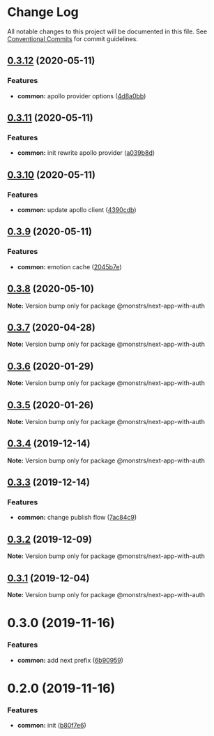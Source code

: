 # Change Log

All notable changes to this project will be documented in this file.
See [Conventional Commits](https://conventionalcommits.org) for commit guidelines.

## [0.3.12](https://github.com/monstrs-lab/nextjs-modules/compare/@monstrs/next-app-with-auth@0.3.11...@monstrs/next-app-with-auth@0.3.12) (2020-05-11)


### Features

* **common:** apollo provider options ([4d8a0bb](https://github.com/monstrs-lab/nextjs-modules/commit/4d8a0bb22c1dc434e832cc0d345cbe8040374e4c))





## [0.3.11](https://github.com/monstrs-lab/nextjs-modules/compare/@monstrs/next-app-with-auth@0.3.10...@monstrs/next-app-with-auth@0.3.11) (2020-05-11)

### Features

- **common:** init rewrite apollo provider ([a039b8d](https://github.com/monstrs-lab/nextjs-modules/commit/a039b8d481d96a204fe4962f8ea78a510e4355d0))

## [0.3.10](https://github.com/monstrs-lab/nextjs-modules/compare/@monstrs/next-app-with-auth@0.3.9...@monstrs/next-app-with-auth@0.3.10) (2020-05-11)

### Features

- **common:** update apollo client ([4390cdb](https://github.com/monstrs-lab/nextjs-modules/commit/4390cdba52a5d34da3e731318848d1f1b9ac1d3f))

## [0.3.9](https://github.com/monstrs-lab/nextjs-modules/compare/@monstrs/next-app-with-auth@0.3.8...@monstrs/next-app-with-auth@0.3.9) (2020-05-11)

### Features

- **common:** emotion cache ([2045b7e](https://github.com/monstrs-lab/nextjs-modules/commit/2045b7e394dbcdc00d515186dc101f100cbb46f1))

## [0.3.8](https://github.com/monstrs-lab/nextjs-modules/compare/@monstrs/next-app-with-auth@0.3.7...@monstrs/next-app-with-auth@0.3.8) (2020-05-10)

**Note:** Version bump only for package @monstrs/next-app-with-auth

## [0.3.7](https://github.com/monstrs-lab/nextjs-modules/compare/@monstrs/next-app-with-auth@0.3.6...@monstrs/next-app-with-auth@0.3.7) (2020-04-28)

**Note:** Version bump only for package @monstrs/next-app-with-auth

## [0.3.6](https://github.com/monstrs-lab/nextjs-modules/compare/@monstrs/next-app-with-auth@0.3.5...@monstrs/next-app-with-auth@0.3.6) (2020-01-29)

**Note:** Version bump only for package @monstrs/next-app-with-auth

## [0.3.5](https://github.com/monstrs-lab/nextjs-modules/compare/@monstrs/next-app-with-auth@0.3.4...@monstrs/next-app-with-auth@0.3.5) (2020-01-26)

**Note:** Version bump only for package @monstrs/next-app-with-auth

## [0.3.4](https://github.com/monstrs-lab/nextjs-modules/compare/@monstrs/next-app-with-auth@0.3.3...@monstrs/next-app-with-auth@0.3.4) (2019-12-14)

**Note:** Version bump only for package @monstrs/next-app-with-auth

## [0.3.3](https://github.com/monstrs-lab/nextjs-modules/compare/@monstrs/next-app-with-auth@0.3.2...@monstrs/next-app-with-auth@0.3.3) (2019-12-14)

### Features

- **common:** change publish flow ([7ac84c9](https://github.com/monstrs-lab/nextjs-modules/commit/7ac84c94b89cd2ab5cf62c398c45d447567dd682))

## [0.3.2](https://github.com/monstrs-lab/nextjs-modules/compare/@monstrs/next-app-with-auth@0.3.1...@monstrs/next-app-with-auth@0.3.2) (2019-12-09)

**Note:** Version bump only for package @monstrs/next-app-with-auth

## [0.3.1](https://github.com/monstrs-lab/nextjs-modules/compare/@monstrs/next-app-with-auth@0.3.0...@monstrs/next-app-with-auth@0.3.1) (2019-12-04)

**Note:** Version bump only for package @monstrs/next-app-with-auth

# 0.3.0 (2019-11-16)

### Features

- **common:** add next prefix ([6b90959](https://github.com/monstrs-lab/nextjs-modules/commit/6b90959f86b8f0fb7bf1e64bd1ccf00b6d664188))

# 0.2.0 (2019-11-16)

### Features

- **common:** init ([b80f7e6](https://github.com/monstrs-lab/nextjs-modules/commit/b80f7e6c4c3e1853c835070ea30980096986a616))
